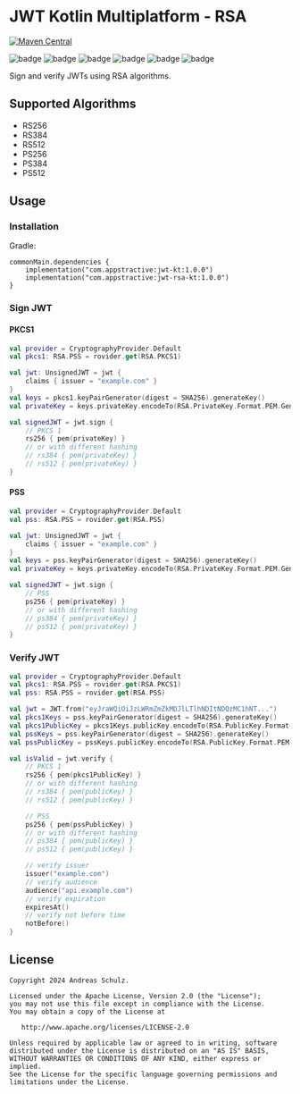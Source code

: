 ﻿# JWT Kotlin Multiplatform - RSA

[![Maven Central](https://img.shields.io/maven-central/v/com.appstractive/jwt-rsa-kt?label=Maven%20Central)](https://central.sonatype.com/artifact/com.appstractive/jwt-rsa-kt)

![badge][badge-android]
![badge][badge-apple]
![badge][badge-jvm]
![badge][badge-js]
![badge][badge-win]
![badge][badge-linux]

Sign and verify JWTs using RSA algorithms.

## Supported Algorithms

- RS256
- RS384
- RS512
- PS256
- PS384
- PS512

## Usage

### Installation

Gradle:

```
commonMain.dependencies {
    implementation("com.appstractive:jwt-kt:1.0.0")
    implementation("com.appstractive:jwt-rsa-kt:1.0.0")
}
```

### Sign JWT

#### PKCS1

```kotlin
val provider = CryptographyProvider.Default
val pkcs1: RSA.PSS = rovider.get(RSA.PKCS1)

val jwt: UnsignedJWT = jwt {
    claims { issuer = "example.com" }
}
val keys = pkcs1.keyPairGenerator(digest = SHA256).generateKey()
val privateKey = keys.privateKey.encodeTo(RSA.PrivateKey.Format.PEM.Generic)

val signedJWT = jwt.sign {
    // PKCS 1
    rs256 { pem(privateKey) }
    // or with different hashing
    // rs384 { pem(privateKey) }
    // rs512 { pem(privateKey) }
}
```

#### PSS

```kotlin
val provider = CryptographyProvider.Default
val pss: RSA.PSS = rovider.get(RSA.PSS)

val jwt: UnsignedJWT = jwt {
    claims { issuer = "example.com" }
}
val keys = pss.keyPairGenerator(digest = SHA256).generateKey()
val privateKey = keys.privateKey.encodeTo(RSA.PrivateKey.Format.PEM.Generic)

val signedJWT = jwt.sign {
    // PSS
    ps256 { pem(privateKey) }
    // or with different hashing
    // ps384 { pem(privateKey) }
    // ps512 { pem(privateKey) }
}
```

### Verify JWT

```kotlin
val provider = CryptographyProvider.Default
val pkcs1: RSA.PSS = rovider.get(RSA.PKCS1)
val pss: RSA.PSS = rovider.get(RSA.PSS)

val jwt = JWT.from("eyJraWQiOiJzLWRmZmZkMDJlLTlhNDItNDQzMC1hNT...")
val pkcs1Keys = pss.keyPairGenerator(digest = SHA256).generateKey()
val pkcs1PublicKey = pkcs1Keys.publicKey.encodeTo(RSA.PublicKey.Format.PEM.Generic)
val pssKeys = pss.keyPairGenerator(digest = SHA256).generateKey()
val pssPublicKey = pssKeys.publicKey.encodeTo(RSA.PublicKey.Format.PEM.Generic)

val isValid = jwt.verify {
    // PKCS 1
    rs256 { pem(pkcs1PublicKey) }
    // or with different hashing
    // rs384 { pem(publicKey) }
    // rs512 { pem(publicKey) }

    // PSS
    ps256 { pem(pssPublicKey) }
    // or with different hashing
    // ps384 { pem(publicKey) }
    // ps512 { pem(publicKey) }

    // verify issuer
    issuer("example.com")
    // verify audience
    audience("api.example.com")
    // verify expiration
    expiresAt()
    // verify not before time
    notBefore()
}
```

## License

```
Copyright 2024 Andreas Schulz.

Licensed under the Apache License, Version 2.0 (the "License");
you may not use this file except in compliance with the License.
You may obtain a copy of the License at

   http://www.apache.org/licenses/LICENSE-2.0

Unless required by applicable law or agreed to in writing, software
distributed under the License is distributed on an "AS IS" BASIS,
WITHOUT WARRANTIES OR CONDITIONS OF ANY KIND, either express or implied.
See the License for the specific language governing permissions and
limitations under the License.
```

[badge-android]: http://img.shields.io/badge/platform-android-6EDB8D.svg?style=flat

[badge-apple]: http://img.shields.io/badge/platform-apple-111111.svg?style=flat

[badge-jvm]: http://img.shields.io/badge/platform-jvm-CDCDCD.svg?style=flat

[badge-js]: http://img.shields.io/badge/platform-js-f7df1e.svg?style=flat

[badge-win]: http://img.shields.io/badge/platform-win-357EC7.svg?style=flat

[badge-linux]: http://img.shields.io/badge/platform-linux-CDCDCD.svg?style=flat
